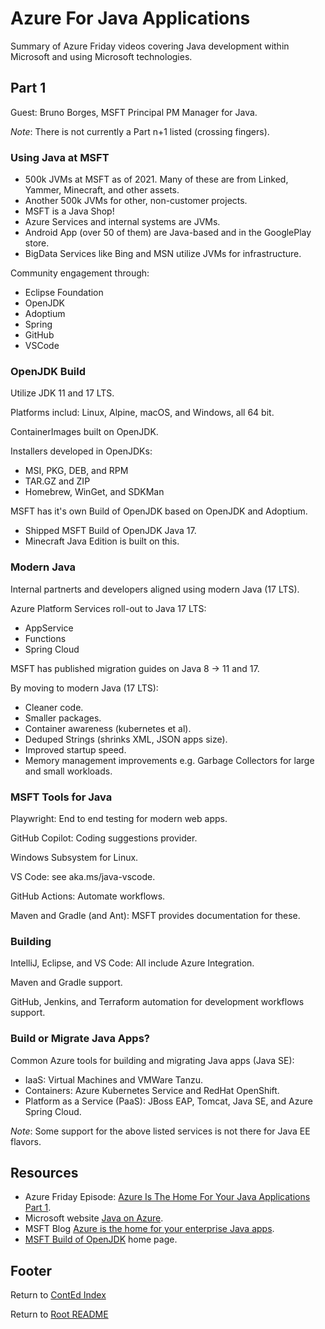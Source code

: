 # Azure For Java Applications

Summary of Azure Friday videos covering Java development within Microsoft and using Microsoft technologies.

## Part 1

Guest: Bruno Borges, MSFT Principal PM Manager for Java.

*Note*: There is not currently a Part n+1 listed (crossing fingers).

### Using Java at MSFT

- 500k JVMs at MSFT as of 2021. Many of these are from Linked, Yammer, Minecraft, and other assets.
- Another 500k JVMs for other, non-customer projects.
- MSFT is a Java Shop!
- Azure Services and internal systems are JVMs.
- Android App (over 50 of them) are Java-based and in the GooglePlay store.
- BigData Services like Bing and MSN utilize JVMs for infrastructure.

Community engagement through:

- Eclipse Foundation
- OpenJDK
- Adoptium
- Spring
- GitHub
- VSCode

### OpenJDK Build

Utilize JDK 11 and 17 LTS.

Platforms includ: Linux, Alpine, macOS, and Windows, all 64 bit.

ContainerImages built on OpenJDK.

Installers developed in OpenJDKs:

- MSI, PKG, DEB, and RPM
- TAR.GZ and ZIP
- Homebrew, WinGet, and SDKMan

MSFT has it's own Build of OpenJDK based on OpenJDK and Adoptium.

- Shipped MSFT Build of OpenJDK Java 17.
- Minecraft Java Edition is built on this.

### Modern Java

Internal partnerts and developers aligned using modern Java (17 LTS).

Azure Platform Services roll-out to Java 17 LTS:

- AppService
- Functions
- Spring Cloud

MSFT has published migration guides on Java 8 -> 11 and 17.

By moving to modern Java (17 LTS):

- Cleaner code.
- Smaller packages.
- Container awareness (kubernetes et al).
- Deduped Strings (shrinks XML, JSON apps size).
- Improved startup speed.
- Memory management improvements e.g. Garbage Collectors for large and small workloads.

### MSFT Tools for Java

Playwright: End to end testing for modern web apps.

GitHub Copilot: Coding suggestions provider.

Windows Subsystem for Linux.

VS Code: see aka.ms/java-vscode.

GitHub Actions: Automate workflows.

Maven and Gradle (and Ant): MSFT provides documentation for these.

### Building

IntelliJ, Eclipse, and VS Code: All include Azure Integration.

Maven and Gradle support.

GitHub, Jenkins, and Terraform automation for development workflows support.

### Build or Migrate Java Apps?

Common Azure tools for building and migrating Java apps (Java SE):

- IaaS: Virtual Machines and VMWare Tanzu.
- Containers: Azure Kubernetes Service and RedHat OpenShift.
- Platform as a Service (PaaS): JBoss EAP, Tomcat, Java SE, and Azure Spring Cloud.

*Note*: Some support for the above listed services is not there for Java EE flavors.

## Resources

- Azure Friday Episode: [Azure Is The Home For Your Java Applications Part 1](https://learn.microsoft.com/en-us/shows/azure-friday/azure-is-the-home-for-your-java-applications-part-1).
- Microsoft website [Java on Azure](https://azure.microsoft.com/en-us/resources/developers/java).
- MSFT Blog [Azure is the home for your enterprise Java apps](https://azure.microsoft.com/en-us/blog/azure-is-the-home-for-your-enterprise-java-applications).
- [MSFT Build of OpenJDK](https://www.microsoft.com/openjdk) home page.

## Footer

Return to [ContEd Index](./conted-index.html)

Return to [Root README](../README.html)
